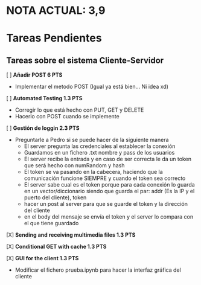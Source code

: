 # NOTA ACTUAL: 3,9

# Tareas Pendientes

## Tareas sobre el sistema Cliente-Servidor

[ ] **Añadir POST 6 PTS**

- Implementar el metodo POST (Igual ya está bien... Ni idea xd)

[ ] **Automated Testing 1.3 PTS**

- Corregir lo que está hecho con PUT, GET y DELETE
- Hacerlo con POST cuando se implemente

[ ] **Gestión de loggin 2.3 PTS**

- Preguntarle a Pedro si se puede hacer de la siguiente manera
  - El server pregunta las credenciales al establecer la conexión
  - Guardamos en un fichero .txt nombre y pass de los usuarios
  - El server recibe la entrada y en caso de ser correcta le da un token que será hecho con numRandom y hash
  - El token se va pasando en la cabecera, haciendo que la comunicación funcione SIEMPRE y cuando el token sea correcto
  - El server sabe cual es el token porque para cada conexión lo guarda en un vector/diccionario siendo que guarda el par: addr (Es la IP y el puerto del cliente), token
  - hacer un post al server para que se guarde el token y la dirección del cliente
  - en el body del mensaje se envía el token y el server lo compara con el que tiene guardado

[X] **Sending and receiving multimedia files 1.3 PTS**

[X] **Conditional GET with cache 1.3 PTS**

[X] **GUI for the client 1.3 PTS**

- Modificar el fichero prueba.ipynb para hacer la interfaz gráfica del cliente
